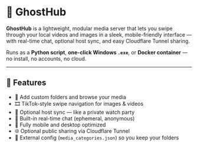 # 👻 GhostHub

**GhostHub** is a lightweight, modular media server that lets you swipe through your local videos and images in a sleek, mobile-friendly interface — with real-time chat, optional host sync, and easy Cloudflare Tunnel sharing.

Runs as a **Python script**, **one-click Windows `.exe`**, or **Docker container** — no install, no accounts, no cloud.

---

## 🚀 Features

- 📁 Add custom folders and browse your media
- 🎞️ TikTok-style swipe navigation for images & videos
- 🔁 Optional host sync — like a private watch party
- 💬 Built-in real-time chat (ephemeral, anonymous)
- 📱 Fully mobile and desktop optimized
- 🌐 Optional public sharing via Cloudflare Tunnel
- 💾 External config (`media_categories.json`) so you keep your folders
